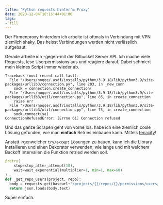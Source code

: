 ```yaml
---
title: "Python requests hinter'm Proxy"
date: 2023-12-04T10:16:44+01:00
tags:
- fill
---
```


Der Firmenproxy hinterdem ich arbeite ist oftmals in Verbindung mit VPN
ziemlich shaky. Das heisst Verbindungen werden nicht verlässlich aufgebaut.

<!--more-->

Gerade arbeite ich -gegen-mit der Bitbucket Server API. Ich mache viele
Requests, lese Userpermissions aus und reagiere darauf. Dabei schmiert mein kleines Script immer wieder ab. 

```
Traceback (most recent call last):
  File "/Users/noqqe/.asdf/installs/python/3.9.18/lib/python3.9/site-packages/urllib3/connection.py", line 203, in _new_conn
    sock = connection.create_connection(
  File "/Users/noqqe/.asdf/installs/python/3.9.18/lib/python3.9/site-packages/urllib3/util/connection.py", line 85, in create_connection
    raise err
  File "/Users/noqqe/.asdf/installs/python/3.9.18/lib/python3.9/site-packages/urllib3/util/connection.py", line 73, in create_connection
    sock.connect(sa)
ConnectionRefusedError: [Errno 61] Connection refused
```

Und das ganze Scrapen geht von vorne los. habe ich eine ziemlich coole Lösung gefunden, wie man **einfach**
Retries einbauen kann. Mittels
[tenacity](https://tenacity.readthedocs.io/en/latest/)!


Anstatt irgenwelcher `try/except` Lösungen zu bauen, kann ich die Library
installieren und einen Dekorator verwenden, wie lange und mit welchem Backoff
Intervallen die Funktion retried werden soll.

```python
@retry(
    stop=stop_after_attempt(10),
    wait=wait_exponential(multiplier=1, min=1, max=60)
)
def _get_repo_users(project, repo):
  body = requests.get(baseurl+"/projects/{}/repos/{}/permissions/users/".format(project,repo))
  return json.loads(body.text)
```

Super einfach. 
